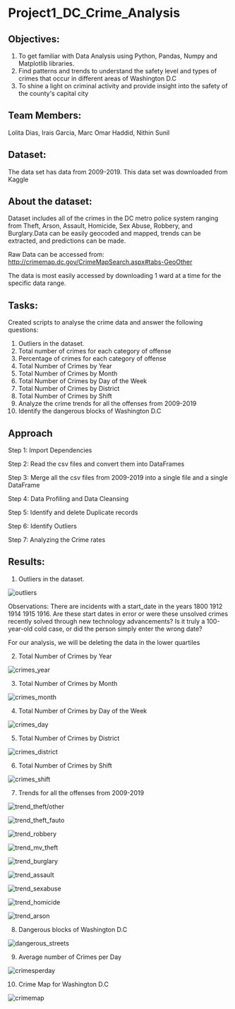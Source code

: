 # Project1_DC_Crime_Analysis

## Objectives:

1. To get familiar with Data Analysis using Python, Pandas, Numpy and Matplotlib libraries.
2. Find patterns and trends to understand the safety level and types of crimes that occur in different areas of Washington D.C
3. To shine a light on criminal activity and provide insight into the safety of the county's capital city

## Team Members:
Lolita Dias, Irais Garcia, Marc Omar Haddid, Nithin Sunil

## Dataset:
The data set has data from 2009-2019. This data set was downloaded from Kaggle

## About the dataset:

Dataset includes all of the crimes in the DC metro police system ranging from Theft, Arson, Assault, Homicide, Sex Abuse, Robbery, and Burglary.Data can be easily geocoded and mapped, trends can be extracted, and predictions can be made.

Raw Data can be accessed from: http://crimemap.dc.gov/CrimeMapSearch.aspx#tabs-GeoOther

The data is most easily accessed by downloading 1 ward at a time for the specific data range.

## Tasks:

Created scripts to analyse the crime data and answer the following questions:

1. Outliers in the dataset.
2. Total number of crimes for each category of offense
3. Percentage of crimes for each category of offense
4. Total Number of Crimes by Year
5. Total Number of Crimes by Month
6. Total Number of Crimes by Day of the Week
7. Total Number of Crimes by District
8. Total Number of Crimes by Shift
9. Analyze the crime trends for all the offenses from 2009-2019
10. Identify the dangerous blocks of Washington D.C

## Approach

Step 1: Import Dependencies

Step 2: Read the csv files and convert them into DataFrames

Step 3: Merge all the csv files from 2009-2019 into a single file and a single DataFrame

Step 4: Data Profiling and Data Cleansing

Step 5: Identify and delete Duplicate records

Step 6: Identify Outliers

Step 7: Analyzing the Crime rates

## Results:
1. Outliers in the dataset.

![outliers](Images/Outliers.png)

Observations: 
There are incidents with a start_date in the years 1800 1912 1914 1915 1916. 
Are these start dates in error or were these unsolved crimes recently solved through new technology advancements?
Is it truly a 100-year-old cold case, or did the person simply enter the wrong date?

For our analysis, we will be deleting the data in the lower quartiles

2. Total Number of Crimes by Year

![crimes_year](Images/crimes_year.png)

3. Total Number of Crimes by Month

![crimes_month](Images/crimes_month.png)

4. Total Number of Crimes by Day of the Week

![crimes_day](Images/crimes_day.png)

5. Total Number of Crimes by District

![crimes_district](Images/crimes_district.png)

6. Total Number of Crimes by Shift

![crimes_shift](Images/crimes_shift.png)

7. Trends for all the offenses from 2009-2019

![trend_theft/other](Images/trend_theft_other.png)

![trend_theft_fauto](Images/trend_theft_auto.png)

![trend_robbery](Images/trend_robbery.png)

![trend_mv_theft](Images/trend_theft_vehicle.png)

![trend_burglary](Images/trend_burglary.png)

![trend_assault](Images/trend_assault.png)

![trend_sexabuse](Images/trend_abuse.png)

![trend_homicide](Images/trend_homicide.png)

![trend_arson](Images/trend_arson.png)

8. Dangerous blocks of Washington D.C

![dangerous_streets](Images/dangerous_streets.png)

9. Average number of Crimes per Day

![crimesperday](Images/avg_crime_day.png)

10. Crime Map for Washington D.C

![crimemap](Images/density.png)






